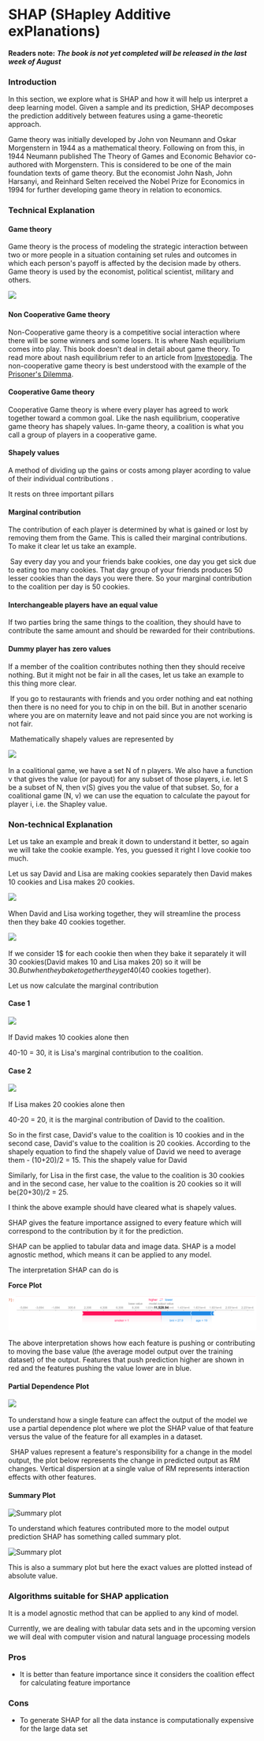 # SHAP \(SHapley Additive exPlanations\)

**Readers note:** _**The book is not yet completed will be released in the last week of August**_

### **Introduction**

In this section, we explore what is SHAP and how it will help us interpret a deep learning model. Given a sample and its prediction, SHAP decomposes the prediction additively between features using a game-theoretic approach.

Game theory was initially developed by John von Neumann and Oskar Morgenstern in 1944 as a mathematical theory. Following on from this, in 1944 Neumann published The Theory of Games and Economic Behavior co-authored with Morgenstern. This is considered to be one of the main foundation texts of game theory. But the economist John Nash, John Harsanyi, and Reinhard Selten received the Nobel Prize for Economics in 1994 for further developing game theory in relation to economics.

### Technical Explanation

#### Game theory

‌Game theory is the process of modeling the strategic interaction between two or more people in a situation containing set rules and outcomes in which each person's payoff is affected by the decision made by others. Game theory is used by the economist, political scientist, military and others.

![](https://gblobscdn.gitbook.com/assets%2F-MAC2Jbv5mGL5pUkLsG8%2Fsync%2Ff3f8943d2e1f2987432f7aab41a1647abd8b27d5.png?alt=media)

#### Non Cooperative Game theory

Non-Cooperative game theory is a competitive social interaction where there will be some winners and some losers. It is where Nash equilibrium comes into play. This book doesn't deal in detail about game theory. To read more about nash equilibrium refer to an article from [Investopedia](https://www.investopedia.com/terms/n/nash-equilibrium.asp). The non-cooperative game theory is best understood with the example of the [Prisoner's Dilemma](https://www.investopedia.com/terms/p/prisoners-dilemma.asp).

#### Cooperative Game theory

Cooperative Game theory is where every player has agreed to work together toward a common goal. Like the nash equilibrium, cooperative game theory has shapely values. In-game theory, a coalition is what you call a group of players in a cooperative game.

#### Shapely values

A method of dividing up the gains or costs among player acording to value of their individual contributions .

It rests on three important pillars

#### Marginal contribution

The contribution of each player is determined by what is gained or lost by removing them from the Game. This is called their marginal contributions. To make it clear let us take an example.

‌ Say every day you and your friends bake cookies, one day you get sick due to eating too many cookies. That day group of your friends produces 50 lesser cookies than the days you were there. So your marginal contribution to the coalition per day is 50 cookies.

#### Interchangeable players have an equal value

If two parties bring the same things to the coalition, they should have to contribute the same amount and should be rewarded for their contributions.

#### Dummy player has zero values

If a member of the coalition contributes nothing then they should receive nothing. But it might not be fair in all the cases, let us take an example to this thing more clear.

‌ If you go to restaurants with friends and you order nothing and eat nothing then there is no need for you to chip in on the bill. But in another scenario where you are on maternity leave and not paid since you are not working is not fair.

‌ Mathematically shapely values are represented by

![](https://gblobscdn.gitbook.com/assets%2F-MAC2Jbv5mGL5pUkLsG8%2Fsync%2Ff4fa557f5b9d49fb7abb54ea1ab29a6d77d76702.png?alt=media)

In a coalitional game, we have a set N of n players. We also have a function v that gives the value \(or payout\) for any subset of those players, i.e. let S be a subset of N, then v\(S\) gives you the value of that subset. So, for a coalitional game \(N, v\) we can use the equation to calculate the payout for player i, i.e. the Shapley value.

### **Non-technical Explanation**

Let us take an example and break it down to understand it better, so again we will take the cookie example. Yes, you guessed it right I love cookie too much.

Let us say David and Lisa are making cookies separately then David makes 10 cookies and Lisa makes 20 cookies.

![](https://gblobscdn.gitbook.com/assets%2F-MAC2Jbv5mGL5pUkLsG8%2Fsync%2F3b3009a9fa91155a349ccd9b76e716d975c5ef48.png?alt=media)



‌When David and Lisa working together, they will streamline the process then they bake 40 cookies together.

![](https://gblobscdn.gitbook.com/assets%2F-MAC2Jbv5mGL5pUkLsG8%2Fsync%2F205ae6f0bc3cf539d424cdc47500d35765419d35.png?alt=media)

‌If we consider 1$ for each cookie then when they bake it separately it will 30 cookies\(David makes 10 and Lisa makes 20\) so it will be 30$. But when they bake together they get 40$\(40 cookies together\).

Let us now calculate the marginal contribution

#### Case 1

![](https://gblobscdn.gitbook.com/assets%2F-MAC2Jbv5mGL5pUkLsG8%2Fsync%2F04be9829c7c321e01faf5abc0bcc73bc8b90bea4.png?alt=media)

If David makes 10 cookies alone then

40-10 = 30, it is Lisa's marginal contribution to the coalition.

#### Case 2

![](https://gblobscdn.gitbook.com/assets%2F-MAC2Jbv5mGL5pUkLsG8%2Fsync%2Fbebe882ac75f49211b209f1028c9fa6f1670b580.png?alt=media)

If Lisa makes 20 cookies alone then

40-20 = 20, it is the marginal contribution of David to the coalition.

So in the first case, David's value to the coalition is 10 cookies and in the second case, David's value to the coalition is 20 cookies. According to the shapely equation to find the shapely value of David we need to average them - \(10+20\)/2 = 15. This the shapely value for David

Similarly, for Lisa in the first case, the value to the coalition is 30 cookies and in the second case, her value to the coalition is 20 cookies so it will be\(20+30\)/2 = 25.

I think the above example should have cleared what is shapely values.

‌SHAP gives the feature importance assigned to every feature which will correspond to the contribution by it for the prediction.

SHAP can be applied to tabular data and image data. SHAP is a model agnostic method, which means it can be applied to any model.  


The interpretation SHAP can do is 

**Force Plot**

![](../.gitbook/assets/image%20%285%29.png)

The above interpretation shows how each feature is pushing or contributing to moving the base value \(the average model output over the training dataset\) of the output. Features that push prediction higher are shown in red and the features pushing the value lower are in blue.

#### **Partial Dependence Plot** 

![](https://lh5.googleusercontent.com/xpaILWMid_xyQ7viUNI8rD584-C1uvJMNsh0LTpREJh4VRtLHYc27tfwZRWNkSh0kU-WeMayl7IXL2qZbp_3nT3lq3r8E4MOABBxZArgcBgFxv-eWckVMg4d2th0GwqjmJk2lPTI)

To understand how a single feature can affect the output of the model we use a partial dependence plot where we plot the SHAP value of that feature versus the value of the feature for all examples in a dataset.

‌ SHAP values represent a feature's responsibility for a change in the model output, the plot below represents the change in predicted output as RM changes. Vertical dispersion at a single value of RM represents interaction effects with other features. 

#### **Summary Plot**

![Summary plot](https://lh5.googleusercontent.com/czqK1_0oVj4fU5OnnA49GcMEIGad7UhKJMNh7wCE9VGzezCSHb4ji1ts_S1atsLKwK6HJaAmdMRvYDfRaLxkMF-CiZpDEvsPDp5W-stufPJ124fxsOUo8cpaK44XXq49mxFbTfHS)

To understand which features contributed more to the model output prediction SHAP has something called summary plot.

![Summary plot](https://lh5.googleusercontent.com/iNdXT5IF0sVkDnfeFI0UBFpP0YDBR9xzX1rXj1n_g_l3SQc4m182ti-bmYWFusPRwhrTwJzA25HoE6SW87nnYsHVpGHhCPLgCw2-Z7_fhtRAZbH2kYLwBntyZsLdsk12LNqLKfoJ)

This is also a summary plot but here the exact values are plotted instead of absolute value.

### Algorithms suitable for SHAP application

It is a model agnostic method that can be applied to any kind of model.

Currently, we are dealing with tabular data sets and in the upcoming version we will deal with computer vision and natural language processing models

### **Pros** 

* It is better than feature importance since it considers the coalition effect for calculating feature importance

### **Cons**

* To generate SHAP for all the data instance is computationally expensive for the large data set



  


